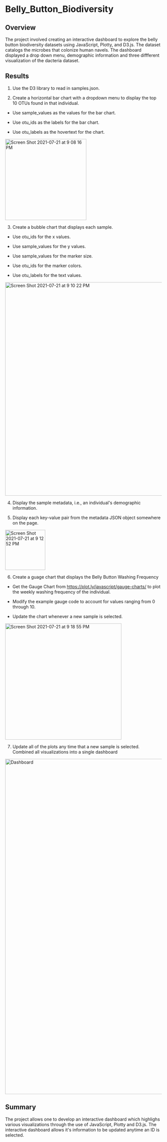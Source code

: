 # Belly_Button_Biodiversity

## Overview
The project involved creating an interactive dashboard to explore the belly button biodiversity datasets using JavaScript, Plotty, and D3.js. The dataset catalogs the microbes that colonize human navels. The dashboard displayed a drop down menu, demographic information and three diffferent visualization of the dacteria dataset. 

## Results
1. Use the D3 library to read in samples.json.

2. Create a horizontal bar chart with a dropdown menu to display the top 10 OTUs found in that individual.

- Use sample_values as the values for the bar chart.

- Use otu_ids as the labels for the bar chart.

- Use otu_labels as the hovertext for the chart.

<img width="261" alt="Screen Shot 2021-07-21 at 9 08 16 PM" src="https://user-images.githubusercontent.com/78401776/126577957-a4adb3c0-e595-40ff-9077-71cf2ed43210.png">


3. Create a bubble chart that displays each sample.
- Use otu_ids for the x values.

- Use sample_values for the y values.

- Use sample_values for the marker size.

- Use otu_ids for the marker colors.

- Use otu_labels for the text values.

<img width="687" alt="Screen Shot 2021-07-21 at 9 10 22 PM" src="https://user-images.githubusercontent.com/78401776/126578071-3502ff85-9aa6-42f2-a95d-b5b7cf4d3b77.png">


4. Display the sample metadata, i.e., an individual's demographic information.

5. Display each key-value pair from the metadata JSON object somewhere on the page.

<img width="129" alt="Screen Shot 2021-07-21 at 9 12 52 PM" src="https://user-images.githubusercontent.com/78401776/126578206-651dd706-661e-4df8-809e-25ab8f1487e3.png">


6. Create a guage chart that displays the Belly Button Washing Frequency

- Get the Gauge Chart from https://plot.ly/javascript/gauge-charts/ to plot the weekly washing frequency of the individual.

- Modify the example gauge code to account for values ranging from 0 through 10.

- Update the chart whenever a new sample is selected.

<img width="374" alt="Screen Shot 2021-07-21 at 9 18 55 PM" src="https://user-images.githubusercontent.com/78401776/126578513-819ead9e-9b98-45c4-98fc-14536a34c845.png">


7. Update all of the plots any time that a new sample is selected. Combined all visualizations into a single dashboard

<img width="1079" alt="Dashboard" src="https://user-images.githubusercontent.com/78401776/126578330-3419590e-a574-4291-9452-bf320f9af555.png">


## Summary
The project allows one to develop an interactive dashboard which highlighs various visualizations through the use of JavaScript, Plotty and D3.js. The interactive dashboard allows it's information to be updated anytime an ID is selected.

